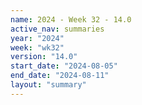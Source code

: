```yaml
---
name: 2024 - Week 32 - 14.0
active_nav: summaries
year: "2024"
week: "wk32"
version: "14.0"
start_date: "2024-08-05"
end_date: "2024-08-11"
layout: "summary"
---
```

